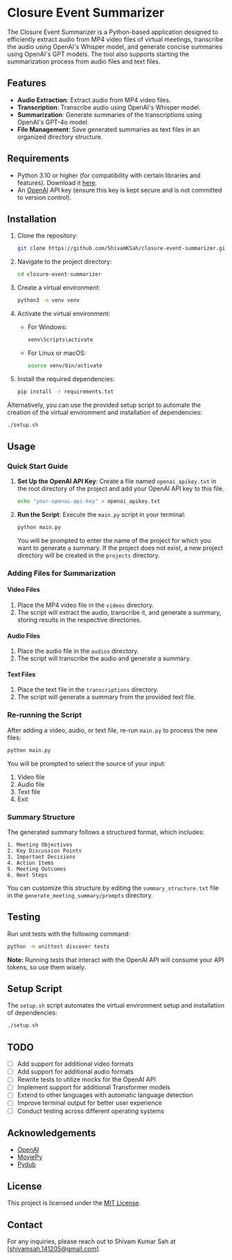 # Closure Event Summarizer

The Closure Event Summarizer is a Python-based application designed to efficiently extract audio from MP4 video files of virtual meetings, transcribe the audio using OpenAI's Whisper model, and generate concise summaries using OpenAI's GPT models. The tool also supports starting the summarization process from audio files and text files.

## Features

- **Audio Extraction**: Extract audio from MP4 video files.
- **Transcription**: Transcribe audio using OpenAI's Whisper model.
- **Summarization**: Generate summaries of the transcriptions using OpenAI's GPT-4o model.
- **File Management**: Save generated summaries as text files in an organized directory structure.

## Requirements

- Python 3.10 or higher (for compatibility with certain libraries and features). Download it [here](https://www.python.org/downloads/).
- An [OpenAI](https://openai.com) API key (ensure this key is kept secure and is not committed to version control).

## Installation

1. Clone the repository:
    ```bash
    git clone https://github.com/ShivamKSah/closure-event-summarizer.git
    ```
2. Navigate to the project directory:
    ```bash
    cd closure-event-summarizer
    ```
3. Create a virtual environment:
    ```bash
    python3 -m venv venv
    ```
4. Activate the virtual environment:
   - For Windows:
     ```bash
     venv\Scripts\activate
     ```
   - For Linux or macOS:
     ```bash
     source venv/bin/activate
     ```

5. Install the required dependencies:
    ```bash
    pip install -r requirements.txt
    ```

Alternatively, you can use the provided setup script to automate the creation of the virtual environment and installation of dependencies:
```bash
./setup.sh
```

## Usage

### Quick Start Guide

1. **Set Up the OpenAI API Key**: 
   Create a file named `openai_apikey.txt` in the root directory of the project and add your OpenAI API key to this file.
   ```bash
   echo "your-openai-api-key" > openai_apikey.txt
   ```

2. **Run the Script**:
   Execute the `main.py` script in your terminal:
   ```bash
   python main.py
   ```

   You will be prompted to enter the name of the project for which you want to generate a summary. If the project does not exist, a new project directory will be created in the `projects` directory.

### Adding Files for Summarization

#### Video Files
1. Place the MP4 video file in the `videos` directory.
2. The script will extract the audio, transcribe it, and generate a summary, storing results in the respective directories.

#### Audio Files
1. Place the audio file in the `audios` directory.
2. The script will transcribe the audio and generate a summary.

#### Text Files
1. Place the text file in the `transcriptions` directory.
2. The script will generate a summary from the provided text file.

### Re-running the Script
After adding a video, audio, or text file, re-run `main.py` to process the new files:
```bash
python main.py
```

You will be prompted to select the source of your input:
1. Video file
2. Audio file
3. Text file
4. Exit

### Summary Structure

The generated summary follows a structured format, which includes:

```
1. Meeting Objectives
2. Key Discussion Points
3. Important Decisions
4. Action Items
5. Meeting Outcomes
6. Next Steps
```

You can customize this structure by editing the `summary_structure.txt` file in the `generate_meeting_summary/prompts` directory.

## Testing

Run unit tests with the following command:
```bash
python -m unittest discover tests
```
**Note:** Running tests that interact with the OpenAI API will consume your API tokens, so use them wisely.

## Setup Script

The `setup.sh` script automates the virtual environment setup and installation of dependencies:
```bash
./setup.sh
```

## TODO

- [ ] Add support for additional video formats
- [ ] Add support for additional audio formats
- [ ] Rewrite tests to utilize mocks for the OpenAI API
- [ ] Implement support for additional Transformer models
- [ ] Extend to other languages with automatic language detection
- [ ] Improve terminal output for better user experience
- [ ] Conduct testing across different operating systems

## Acknowledgements

- [OpenAI](https://openai.com)
- [MoviePy](https://zulko.github.io/moviepy)
- [Pydub](https://github.com/jiaaro/pydub)

## License

This project is licensed under the [MIT License](https://choosealicense.com/licenses/mit/).

## Contact

For any inquiries, please reach out to Shivam Kumar Sah at [shivamsah.141205@gmail.com].
